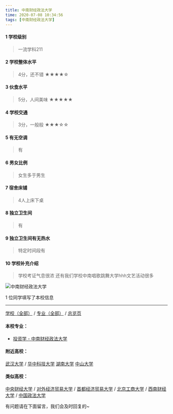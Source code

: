 ```yaml
---
title: 中南财经政法大学
time: 2020-07-08 10:34:56
tags: [中南财经政法大学]
---
```

#### 1 学校级别
> 一流学科211


#### 2 学校整体水平
> 4分，还不错
★★★★☆


#### 3 伙食水平
>  5分，人间美味
★★★★★



#### 4 学校交通
> 3分，一般般
★★★☆☆


#### 5 有无空调
> 有


#### 6 男女比例
> 女生多于男生


#### 7 宿舍床铺
> 4人上床下桌
 

#### 8 独立卫生间
> 有


#### 9 独立卫生间有无热水
> 特定时间段有


#### 10 学校补充介绍
> 学校考证气息很浓 还有我们学校中南唱歌跳舞大学hhh文艺活动很多



![中南财经政法大学](http://upload-images.jianshu.io/upload_images/6510336-4114095ed1ca7c7f.jpg?imageMogr2/auto-orient/strip%7CimageView2/2/w/1240)

1 位同学填写了本校信息
***
[学校（全部）](https://univgo.github.io/2020/07/08/3efa6bcca419) / [专业（全部）](https://univgo.github.io/2020/07/08/2d4c6d3552c2) / [总览页](https://univgo.github.io/2020/07/08/445daeb4fa00)
#### 本校专业：
- [投资学 - 中南财经政法大学](https://univgo.github.io/2020/07/08/7d16092614fe)

#### 附近高校：
[武汉大学](https://univgo.github.io/2020/07/08/672d761ff68b) / [华中科技大学](https://univgo.github.io/2020/07/08/华中科技大学)
[湖南大学](https://univgo.github.io/2020/07/08/f61b106a6848)
[中山大学](https://univgo.github.io/2020/07/08/67460d5278ae)

#### 类似高校：
[中央财经大学](https://univgo.github.io/2020/07/08/16164b551300) / [对外经济贸易大学](https://univgo.github.io/2020/07/08/对外经济贸易大学) / [首都经济贸易大学](https://univgo.github.io/2020/07/08/d67431e33618) / [北京工商大学](https://univgo.github.io/2020/07/08/e76d36ff8bb9) / [西南财经大学](https://univgo.github.io/2020/07/08/7943ebfcb95a) / 
[中国政法大学](https://univgo.github.io/2020/07/08/中国政法大学)


有问题请在下面留言，我们会及时回复的~
